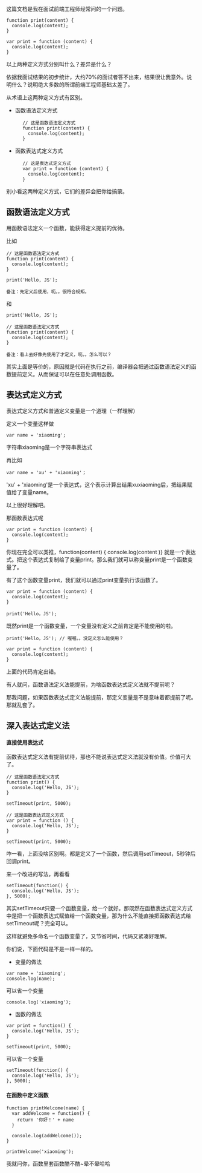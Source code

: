 
这篇文档是我在面试前端工程师经常问的一个问题。

    function print(content) {
      console.log(content);
    }

    var print = function (content) {
      console.log(content);
    }

以上两种定义方式分别叫什么？差异是什么？

依据我面试结果的初步统计，大约70%的面试者答不出来，结果很让我意外。说明什么？说明绝大多数的所谓前端工程师基础太差了。



从术语上这两种定义方式有区别。

- 函数语法定义方式
```
      // 这是函数语法定义方式
      function print(content) {
        console.log(content);
      }
```

- 函数表达式定义方式
```
      // 这是表达式定义方式
      var print = function (content) {
        console.log(content);
      }
```
  

别小看这两种定义方式，它们的差异会把你给搞蒙。



## 函数语法定义方式

用函数语法定义一个函数，能获得定义提前的优待。

比如

    // 这是函数语法定义方式
    function print(content) {
      console.log(content);
    }
    
    print('Hello, JS');
    
    备注：先定义后使用，呃。。很符合规矩。

和

    print('Hello, JS');
    
    // 这是函数语法定义方式
    function print(content) {
      console.log(content);
    }
    
    备注：看上去好像先使用了才定义，呃。。怎么可以？

其实上面是等价的，原因就是代码在执行之前，编译器会把通过函数语法定义的函数提前定义。从而保证可以在任意处调用函数。



## 表达式定义方式

表达式定义方式和普通定义变量是一个道理（一样理解）

定义一个变量这样做

    var name = 'xiaoming';

字符串xiaoming是一个字符串表达式

再比如

    var name = 'xu' + 'xiaoming'；

'xu' + 'xiaoming'是一个表达式，这个表示计算出结果xuxiaoming后，把结果赋值给了变量name。



以上很好理解吧。

那函数表达式呢

    var print = function (content) {
      console.log(content);
    }

你现在完全可以类推，function(content) { console.log(content )} 就是一个表达式。把这个表达式复制给了变量print。那么我们就可以称变量print是一个函数变量了。



有了这个函数变量print，我们就可以通过print变量执行该函数了。

    var print = function (content) {
      console.log(content);
    }
    
    print('Hello，JS');

既然print是一个函数变量，一个变量没有定义之前肯定是不能使用的啦。

    print('Hello，JS'); // 喔喔。。没定义怎么能使用？
    
    var print = function (content) {
      console.log(content);
    }
    

上面的代码肯定出错。



有人就问，函数语法定义法能提前，为啥函数表达式定义法就不提前呢？

那我问题，如果函数表达式定义法能提前，那定义变量是不是意味着都提前了呢。那就乱套了。



## 深入表达式定义法

#### 直接使用表达式

函数表达式定义法有提前优待，那也不能说表达式定义法就没有价值。价值可大了。

    // 这是函数语法定义方式
    function print() {
      console.log('Hello, JS');
    }
    
    setTimeout(print, 5000);

    // 这是函数表达式定义方式
    var print = function () {
      console.log('Hello, JS');
    }
    
    setTimeout(print, 5000);

咋一看，上面没啥区别啊。都是定义了一个函数，然后调用setTimeout，5秒钟后回调print。



来一个改进的写法，再看看

    setTimeout(function() {
      console.log('Hello, JS');
    }, 5000);

其实setTimeout只要一个函数变量，给一个就好。那既然在函数表达式定义方式中是把一个函数表达式赋值给一个函数变量，那为什么不能直接把函数表达式给setTimeout呢？完全可以。

这样就避免多命名一个函数变量了，又节省时间，代码又紧凑好理解。

你们说，下面代码是不是一样一样的。

- 变量的做法

```
var name = 'xiaoming';
console.log(name);
```
可以省一个变量
```
console.log('xiaoming');
```

- 函数的做法

```
var print = function() {
  console.log('Hello, JS');
}

setTimeout(print, 5000);
```

可以省一个变量
```
setTimeout(function() {
  console.log('Hello, JS');
}, 5000);
```

#### 在函数中定义函数

    function printWelcome(name) {
      var addWelcome = function() {
        return '你好！' + name
      }
      
      console.log(addWelcome());
    }
    
    printWelcome('xiaoming');

我就问你，函数里套函数酷不酷~晕不晕哈哈



